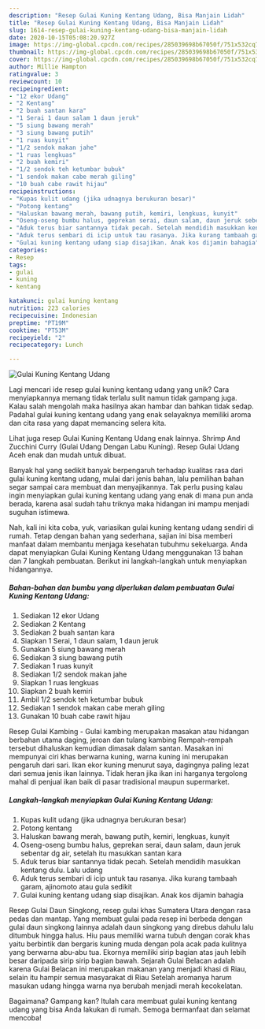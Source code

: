 ```yaml
---
description: "Resep Gulai Kuning Kentang Udang, Bisa Manjain Lidah"
title: "Resep Gulai Kuning Kentang Udang, Bisa Manjain Lidah"
slug: 1614-resep-gulai-kuning-kentang-udang-bisa-manjain-lidah
date: 2020-10-15T05:08:20.927Z
image: https://img-global.cpcdn.com/recipes/285039698b67050f/751x532cq70/gulai-kuning-kentang-udang-foto-resep-utama.jpg
thumbnail: https://img-global.cpcdn.com/recipes/285039698b67050f/751x532cq70/gulai-kuning-kentang-udang-foto-resep-utama.jpg
cover: https://img-global.cpcdn.com/recipes/285039698b67050f/751x532cq70/gulai-kuning-kentang-udang-foto-resep-utama.jpg
author: Millie Hampton
ratingvalue: 3
reviewcount: 10
recipeingredient:
- "12 ekor Udang"
- "2 Kentang"
- "2 buah santan kara"
- "1 Serai 1 daun salam 1 daun jeruk"
- "5 siung bawang merah"
- "3 siung bawang putih"
- "1 ruas kunyit"
- "1/2 sendok makan jahe"
- "1 ruas lengkuas"
- "2 buah kemiri"
- "1/2 sendok teh ketumbar bubuk"
- "1 sendok makan cabe merah giling"
- "10 buah cabe rawit hijau"
recipeinstructions:
- "Kupas kulit udang (jika udnagnya berukuran besar)"
- "Potong kentang"
- "Haluskan bawang merah, bawang putih, kemiri, lengkuas, kunyit"
- "Oseng-oseng bumbu halus, geprekan serai, daun salam, daun jeruk sebentar dg air, setelah itu masukkan santan kara"
- "Aduk terus biar santannya tidak pecah. Setelah mendidih masukkan kentang dulu. Lalu udang"
- "Aduk terus sembari di icip untuk tau rasanya. Jika kurang tambaah garam, ajinomoto atau gula sedikit"
- "Gulai kuning kentang udang siap disajikan. Anak kos dijamin bahagia"
categories:
- Resep
tags:
- gulai
- kuning
- kentang

katakunci: gulai kuning kentang 
nutrition: 223 calories
recipecuisine: Indonesian
preptime: "PT19M"
cooktime: "PT53M"
recipeyield: "2"
recipecategory: Lunch

---
```



![Gulai Kuning Kentang Udang](https://img-global.cpcdn.com/recipes/285039698b67050f/751x532cq70/gulai-kuning-kentang-udang-foto-resep-utama.jpg)

Lagi mencari ide resep gulai kuning kentang udang yang unik? Cara menyiapkannya memang tidak terlalu sulit namun tidak gampang juga. Kalau salah mengolah maka hasilnya akan hambar dan bahkan tidak sedap. Padahal gulai kuning kentang udang yang enak selayaknya memiliki aroma dan cita rasa yang dapat memancing selera kita.

Lihat juga resep Gulai Kuning Kentang Udang enak lainnya. Shrimp And Zucchini Curry (Gulai Udang Dengan Labu Kuning). Resep Gulai Udang Aceh enak dan mudah untuk dibuat.

Banyak hal yang sedikit banyak berpengaruh terhadap kualitas rasa dari gulai kuning kentang udang, mulai dari jenis bahan, lalu pemilihan bahan segar sampai cara membuat dan menyajikannya. Tak perlu pusing kalau ingin menyiapkan gulai kuning kentang udang yang enak di mana pun anda berada, karena asal sudah tahu triknya maka hidangan ini mampu menjadi suguhan istimewa.


Nah, kali ini kita coba, yuk, variasikan gulai kuning kentang udang sendiri di rumah. Tetap dengan bahan yang sederhana, sajian ini bisa memberi manfaat dalam membantu menjaga kesehatan tubuhmu sekeluarga. Anda dapat menyiapkan Gulai Kuning Kentang Udang menggunakan 13 bahan dan 7 langkah pembuatan. Berikut ini langkah-langkah untuk menyiapkan hidangannya.

<!--inarticleads1-->

##### Bahan-bahan dan bumbu yang diperlukan dalam pembuatan Gulai Kuning Kentang Udang:

1. Sediakan 12 ekor Udang
1. Sediakan 2 Kentang
1. Sediakan 2 buah santan kara
1. Siapkan 1 Serai, 1 daun salam, 1 daun jeruk
1. Gunakan 5 siung bawang merah
1. Sediakan 3 siung bawang putih
1. Sediakan 1 ruas kunyit
1. Sediakan 1/2 sendok makan jahe
1. Siapkan 1 ruas lengkuas
1. Siapkan 2 buah kemiri
1. Ambil 1/2 sendok teh ketumbar bubuk
1. Sediakan 1 sendok makan cabe merah giling
1. Gunakan 10 buah cabe rawit hijau


Resep Gulai Kambing - Gulai kambing merupakan masakan atau hidangan berbahan utama daging, jeroan dan tulang kambing Rempah-rempah tersebut dihaluskan kemudian dimasak dalam santan. Masakan ini mempunyai ciri khas berwarna kuning, warna kuning ini merupakan pengaruh dari sari. Ikan ekor kuning menurut saya, dagingnya paling lezat dari semua jenis ikan lainnya. Tidak heran jika ikan ini harganya tergolong mahal di penjual ikan baik di pasar tradisional maupun supermarket. 

<!--inarticleads2-->

##### Langkah-langkah menyiapkan Gulai Kuning Kentang Udang:

1. Kupas kulit udang (jika udnagnya berukuran besar)
1. Potong kentang
1. Haluskan bawang merah, bawang putih, kemiri, lengkuas, kunyit
1. Oseng-oseng bumbu halus, geprekan serai, daun salam, daun jeruk sebentar dg air, setelah itu masukkan santan kara
1. Aduk terus biar santannya tidak pecah. Setelah mendidih masukkan kentang dulu. Lalu udang
1. Aduk terus sembari di icip untuk tau rasanya. Jika kurang tambaah garam, ajinomoto atau gula sedikit
1. Gulai kuning kentang udang siap disajikan. Anak kos dijamin bahagia


Resep Gulai Daun Singkong, resep gulai khas Sumatera Utara dengan rasa pedas dan mantap. Yang membuat gulai pada resep ini berbeda dengan gulai daun singkong lainnya adalah daun singkong yang direbus dahulu lalu ditumbuk hingga halus. Hiu paus memiliki warna tubuh dengan corak khas yaitu berbintik dan bergaris kuning muda dengan pola acak pada kulitnya yang berwarna abu-abu tua. Ekornya memiliki sirip bagian atas jauh lebih besar daripada sirip sirip bagian bawah. Sejarah Gulai Belacan adalah karena Gulai Belacan ini merupakan makanan yang menjadi khasi di Riau, selain itu hampir semua masyarakat di Riau Setelah aromanya harum masukan udang hingga warna nya berubah menjadi merah kecokelatan. 

Bagaimana? Gampang kan? Itulah cara membuat gulai kuning kentang udang yang bisa Anda lakukan di rumah. Semoga bermanfaat dan selamat mencoba!
